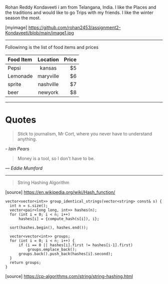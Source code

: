 Rohan Reddy Kondaveeti
i am from Telangana, India. I like the Places and the traditions and would like to go Trips with my friends. I like the winter season the most.

[myimage] https://github.com/rohan2453/assignment2-Kondaveeti/blob/main/image1.jpg


---------------------------------------------------------------------------------------------
Followinng is the list of food items and prices


| Food Item      | Location | Price    |
| :---        |    :----:   |          ---: |
| Pepsi    | kansas      |  $5   |
| Lemonade | maryville   |   $6    |
| sprite   | nashville   |   $7    |
| beer     | newyork     |   $8    |

-----------------------------------------------------------------------------------------

# Quotes

>Stick to journalism, Mr Cort, where you never have to understand anything.

  *- Iain Pears*

>Money is a tool, so I don't have to be.

  *― Eddie Mumford*

  ---------------------------------------------------------------------------------

  > String Hashing Algorithm
 
  [source] <https://en.wikipedia.org/wiki/Hash_function/>

  ```
vector<vector<int>> group_identical_strings(vector<string> const& s) {
    int n = s.size();
    vector<pair<long long, int>> hashes(n);
    for (int i = 0; i < n; i++)
        hashes[i] = {compute_hash(s[i]), i};

    sort(hashes.begin(), hashes.end());

    vector<vector<int>> groups;
    for (int i = 0; i < n; i++) {
        if (i == 0 || hashes[i].first != hashes[i-1].first)
            groups.emplace_back();
        groups.back().push_back(hashes[i].second);
    }
    return groups;
}
```

[source] <https://cp-algorithms.com/string/string-hashing.html>